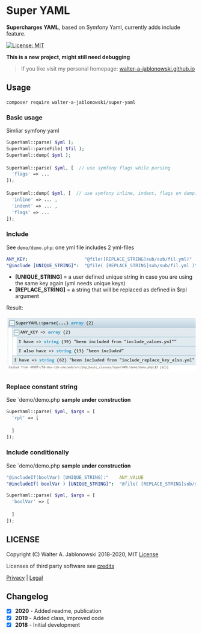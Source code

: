 # Super YAML

**Supercharges YAML**, based on Symfony Yaml, currently adds include feature.

[![License: MIT](https://img.shields.io/badge/License-MIT-yellow.svg)](https://opensource.org/licenses/MIT)

**This is a new project, might still need debugging**

> If you like visit my personal homepage: [walter-a-jablonowski.github.io](https://walter-a-jablonowski.github.io)


## Usage

```
composer require walter-a-jablonowski/super-yaml
```

### Basic usage

Simliar symfony yaml

```php
SuperYaml::parse( $yml );
SuperYaml::parseFile( $fil );
SuperYaml::dump( $yml );

SuperYaml::parse( $yml, [  // use symfony flags while parsing
  'flags' => ...
]); 

SuperYaml::dump( $yml, [  // use symfony inline, indent, flags on dumping
  'inline' => ... ,
  'indent' => ... ,
  'flags' => ...
]); 
```

### Include

See `demo/demo.php`: one yml file includes 2 yml-files

```yaml
ANY_KEY:                     "@file([REPLACE_STRING]sub/sub/fil.yml)"
"@include [UNIQUE_STRING]":  "@file( [REPLACE_STRING]sub/sub/fil.yml )"  # also includes key(s)
```

- **[UNIQUE_STRING]**  = a user defined unique string in case you are using the same key again (yml needs unique keys)
- **[REPLACE_STRING]** = a string that will be replaced as defined in $rpl argument

Result:

![scr.jpg](misc/scr.jpg?raw=true "Scr")

### Replace constant string

See `demo/demo.php **sample under construction**

```php
SuperYaml::parse( $yml, $args = [
  'rpl' => [
  
  ]
]);
```

### Include conditionally

See `demo/demo.php **sample under construction**

```yaml
"@includeIf(boolVar) [UNIQUE_STRING]:"    ANY_VALUE
"@includeIf( boolVar ) [UNIQUE_STRING]":  "@file( [REPLACE_STRING]sub/sub/fil.yml )"
```

```php
SuperYaml::parse( $yml, $args = [
  'boolVar' => [

  ]
]);
```


## LICENSE

Copyright (C) Walter A. Jablonowski 2018-2020, MIT [License](LICENSE)

Licenses of third party software see [credits](credits.md)


[Privacy](https://walter-a-jablonowski.github.io/privacy.html) | [Legal](https://walter-a-jablonowski.github.io/imprint.html)


## Changelog

* [x] **2020** - Added readme, publication
* [x] **2019** - Added class, improved code
* [x] **2018** - Initial development
